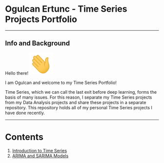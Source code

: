 # Ogulcan Ertunc - Time Series Projects Portfolio
---
## Info and Background

Hello there! <img src="https://raw.githubusercontent.com/ABSphreak/ABSphreak/master/gifs/Hi.gif" width="75px">

I am Ogulcan and welcome to my Time Series Portfolio!

Time Series, which we can call the last exit before deep learning, forms the basis of many issues. For this reason, I separate my Time Series projects from my Data Analysis projects and share these projects in a separate repository. This repository holds all of my personal Time Series projects I have done recently.


---

# Contents

1. [Introduction to Time Series](https://github.com/ogulcanertunc/Time-Series/tree/main/1_Introduction) 
2. [ARIMA and SARIMA Models](https://github.com/ogulcanertunc/Time-Series/tree/main/2nd%20Part%20ARIMA%20and%20SARIMA%20Models)
